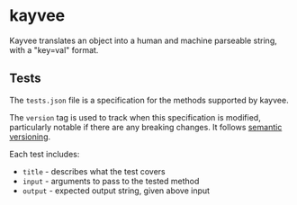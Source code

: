kayvee
======

Kayvee translates an object into a human and machine parseable string, with a "key=val" format.

## Tests

The `tests.json` file is a specification for the methods supported by kayvee.

The `version` tag is used to track when this specification is modified, particularly notable if there are any breaking changes. It follows [semantic versioning](http://semver.org/).

Each test includes:

- `title` - describes what the test covers
- `input` - arguments to pass to the tested method
- `output` - expected output string, given above input
